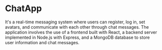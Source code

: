 # ChatApp
It's a real-time messaging system where users can register, log in, set avatars, and communicate with each other through chat messages. The application involves the use of a frontend built with React, a backend server implemented in Node.js with Express, and a MongoDB database to store user information and chat messages.
